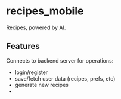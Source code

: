 # recipes_mobile

Recipes, powered by AI.

## Features

Connects to backend server for operations:

- login/register
- save/fetch user data (recipes, prefs, etc)
- generate new recipes
- 
